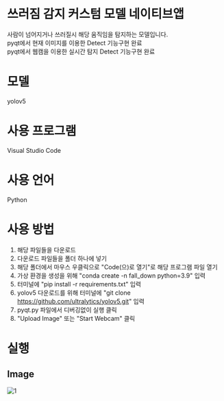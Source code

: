 # 쓰러짐 감지 커스텀 모델 네이티브앱
사람이 넘어지거나 쓰러질시 해당 움직임을 탐지하는 모델입니다.</br>
pyqt에서 현재 이미지를 이용한 Detect 기능구현 완료</br>
pyqt에서 웹캠을 이용한 실시간 탐지 Detect 기능구현 완료</br>

# 모델
yolov5

# 사용 프로그램
Visual Studio Code

# 사용 언어
Python

# 사용 방법
1. 해당 파일들을 다운로드
2. 다운로드 파일들을 폴더 하나에 넣기
3. 해당 폴더에서 마우스 우클릭으로 "Code(으)로 열기"로 해당 프로그램 파일 열기
4. 가상 환경을 생성을 위해 "conda create -n fall_down python=3.9" 입력
5. 터미널에 "pip install -r requirements.txt" 입력
6. yolov5 다운로드를 위해 터미널에 "git clone https://github.com/ultralytics/yolov5.git" 입력
7. pyqt.py 파일에서 디버깅없이 실행 클릭
8. "Upload Image" 또는 "Start Webcam" 클릭

# 실행
## Image
![1](https://github.com/ChangbaePark/Fall_Detected_NativeApp/assets/162611760/3949b0ab-c085-4f00-a9ba-700c722ed30f)
